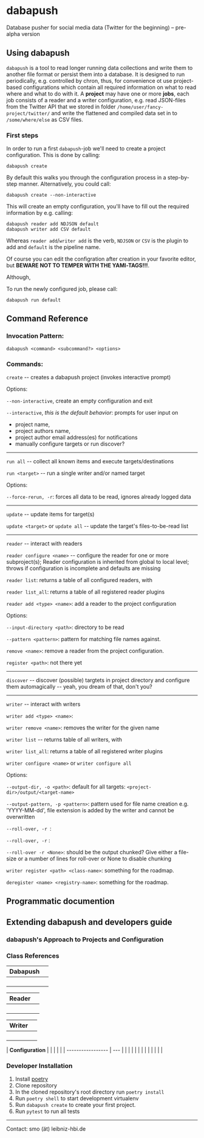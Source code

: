 # dabapush

Database pusher for social media data (Twitter for the beginning) – pre-alpha version

## Using dabapush

`dabapush` is a tool to read longer running data collections and write them to another file format or persist them into a database. It is designed to run periodically, e.g. controlled by chron, thus, for convenience ot use project-based configurations which contain all required information on what to read where and what to do with it.
A **project** may have one or more **jobs**, each job consists of a reader and a writer configuration, e.g. read JSON-files from the Twitter API that we stored in folder `/home/user/fancy-project/twitter/` and write the flattened and compiled data set in to `/some/where/else` as CSV files.

### First steps

In order to run a first `dabapush`-job we'll need to create a project configuration. This is done by calling:

```
dabapush create
```

By default this walks you through the configuration process in a step-by-step manner. Alternatively, you could call:

```
dabapush create --non-interactive
```

This will create an empty configuration, you'll have to fill out the required information by e.g. calling:

```
dabapush reader add NDJSON default
dabapush writer add CSV default
```
Whereas `reader add`/`writer add` is the verb, `NDJSON` or `CSV` is the plugin to add and `default` is the pipeline name. 

Of course you can edit the configration after creation in your favorite editor, but **BEWARE NOT TO TEMPER WITH THE YAMl-TAGS!!!**.

Although, 


To run the newly configured job, please call:

```
dabapush run default
```

## Command Reference

### Invocation Pattern:

```
dabapush <command> <subcommand?> <options>
```

### Commands:

`create` -- creates a dabapush project (invokes interactive prompt)

Options:

`--non-interactive`, create an empty configuration and exit

`--interactive`, *this is the default behavior*: prompts for user input on

- project name,
- project authors name,
- project author email address(es) for notifications
- manually configure targets or run discover?

----

`run all` -- collect all known items and execute targets/destinations

`run <target>` -- run a single writer and/or named target

Options:

`--force-rerun, -r`: forces all data  to be read, ignores already logged data

----

`update` -- update items for target(s)

`update <target>` or `update all` -- update the target's files-to-be-read list


----

`reader` -- interact with readers

`reader configure <name>` -- configure the reader for one or more subproject(s); Reader configuration is inherited from global to local level; throws if configuration is incomplete and defaults are missing

`reader list`: returns a table of all configured readers, with <path> <target> <class> <id>

`reader list_all`: returns a table of all registered reader plugins

`reader add <type> <name>`: add a reader to the project configuration

Options:

`--input-directory <path>`: directory to be read

`--pattern <pattern>`: pattern for matching file names against.

`remove <name>`: remove a reader from the project configuration.

`register <path>`: not there yet

----

`discover` -- discover (possible) targtets in project directory and configure them automagically -- yeah, you dream of that, don't you?

----

`writer` -- interact with writers

`writer add <type> <name>`: 

`writer remove <name>`: removes the writer for the given name

`writer list` -- returns table of all writers, with <path> <subproject-name> <class> <id>

`writer list_all`: returns a table of all registered writer plugins

`writer configure <name>` or `writer configure all`

Options:

`--output-dir, -o <path>`: default for all targets: `<project-dir>/output/<target-name>`

`--output-pattern, -p <pattern>`: pattern used for file name creation e.g. 'YYYY-MM-dd', file extension is added by the writer and cannot be overwritten

`--roll-over, -r `<file-size>:

`--roll-over, -r` <lines>: 

`--roll-over -r <None>`: should be the output chunked? Give either a file-size or a number of lines for roll-over or None to disable chunking

`writer register <path> <class-name>`: something for the roadmap.

`deregister <name> <registry-name>`: something for the roadmap.

## Programmatic documention


## Extending dabapush and developers guide

### dabapush's Approach to Projects and Configuration

### Class References

| **Dabapush** |     |
| ------------ | --- |
|              |     |
|              |     |
|              |     |
|              |     |

| **Reader** |     |
| ---------- | --- |
|            |     |
|            |     |
|            |     |
|            |     |

| **Writer** |     |
| ---------- | --- |
|            |     |
|            |     |
|            |     |
|            |     |

| **Configuration** |     |
|                   |     |
| ----------------- | --- |
|                   |     |
|                   |     |
|                   |     |
|                   |     |
### Developer Installation

1. Install [poetry](https://python-poetry.org/docs/#installation)
2. Clone repository
3. In the cloned repository's root directory run `poetry install`
4. Run `poetry shell` to start development virtualenv
5. Run `dabapush create` to create your first project.
6. Run `pytest` to run all tests

----

Contact: smo (ät) leibniz-hbi.de
